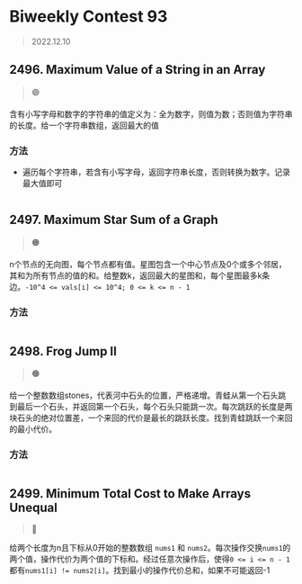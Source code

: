# Biweekly Contest 93
> 2022.12.10

## 2496. Maximum Value of a String in an Array
> :green_circle:

含有小写字母和数字的字符串的值定义为：全为数字，则值为数；否则值为字符串的长度。给一个字符串数组，返回最大的值

### 方法

- 遍历每个字符串，若含有小写字母，返回字符串长度，否则转换为数字。记录最大值即可

```cpp

```

## 2497. Maximum Star Sum of a Graph

> :orange_circle:

n个节点的无向图，每个节点都有值。星图包含一个中心节点及0个或多个邻居，其和为所有节点的值的和。给整数k，返回最大的星图和，每个星图最多k条边。`-10^4 <= vals[i] <= 10^4; 0 <= k <= n - 1`

### 方法

```cpp

```

## 2498. Frog Jump II

> :orange_circle:

给一个整数数组stones，代表河中石头的位置，严格递增。青蛙从第一个石头跳到最后一个石头，并返回第一个石头，每个石头只能跳一次。每次跳跃的长度是两块石头的绝对位置差，一个来回的代价是最长的跳跃长度。找到青蛙跳跃一个来回的最小代价。

### 方法

```cpp

```

## 2499. Minimum Total Cost to Make Arrays Unequal

> :red_circle:

给两个长度为n且下标从0开始的整数数组 `nums1` 和 `nums2`。每次操作交换`nums1`的两个值，操作代价为两个值的下标和。经过任意次操作后，使得`0 <= i <= n - 1`都有`nums1[i] != nums2[i]`。找到最小的操作代价总和，如果不可能返回-1